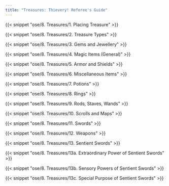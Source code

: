 ```yaml
---
title: "Treasures: Thievery! Referee's Guide"
---
```


{{< snippet "ose/8. Treasures/1. Placing Treasure" >}}

{{< snippet "ose/8. Treasures/2. Treasure Types" >}}

{{< snippet "ose/8. Treasures/3. Gems and Jewellery" >}}

{{< snippet "ose/8. Treasures/4. Magic Items (General)" >}}

{{< snippet "ose/8. Treasures/5. Armor and Shields" >}}

{{< snippet "ose/8. Treasures/6. Miscellaneous Items" >}}

{{< snippet "ose/8. Treasures/7. Potions" >}}

{{< snippet "ose/8. Treasures/8. Rings" >}}

{{< snippet "ose/8. Treasures/9. Rods, Staves, Wands" >}}

{{< snippet "ose/8. Treasures/10. Scrolls and Maps" >}}

{{< snippet "ose/8. Treasures/11. Swords" >}}

{{< snippet "ose/8. Treasures/12. Weapons" >}}

{{< snippet "ose/8. Treasures/13. Sentient Swords" >}}

{{< snippet "ose/8. Treasures/13a. Extraordinary Power of Sentient Swords" >}}

{{< snippet "ose/8. Treasures/13b. Sensory Powers of Sentient Swords" >}}

{{< snippet "ose/8. Treasures/13c. Special Purpose of Sentient Swords" >}}
